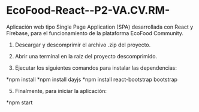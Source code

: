 # EcoFood-React--P2-VA.CV.RM-
Aplicación web tipo Single Page Application (SPA) desarrollada con React y Firebase, para el funcionamiento de la plataforma EcoFood Community.

1. Descargar y descomprimir el archivo .zip del proyecto.

2. Abrir una terminal en la raíz del proyecto descomprimido.

3. Ejecutar los siguientes comandos para instalar las dependencias:

*npm install
*npm install dayjs
*npm install react-bootstrap bootstrap

5. Finalmente, para iniciar la aplicación:

*npm start
